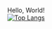 Hello, World!  
[![Top Langs](https://github-readme-stats.vercel.app/api/top-langs/?username=bluefcat&layout=compact&hide=Jupyter%20Notebook)](https://github.com/bluefcat/github-readme-stats)
